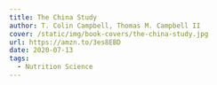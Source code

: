 ```yaml
---
title: The China Study
author: T. Colin Campbell, Thomas M. Campbell II
cover: /static/img/book-covers/the-china-study.jpg
url: https://amzn.to/3es8EBD
date: 2020-07-13
tags:
  - Nutrition Science
---
```

